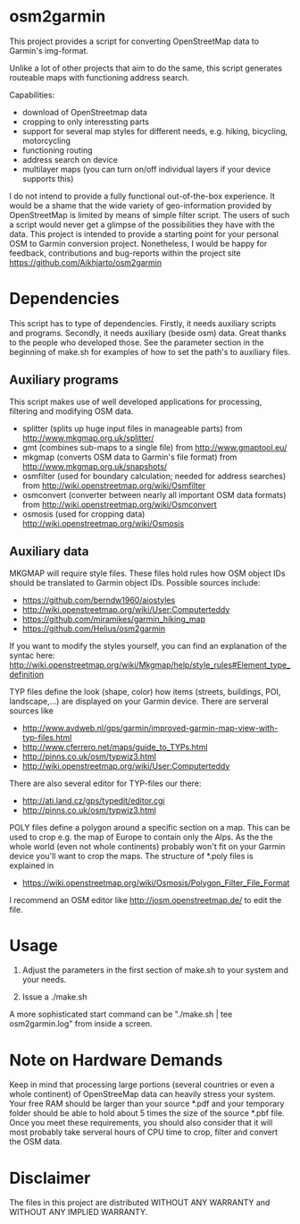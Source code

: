 osm2garmin
==========

This project provides a script for converting OpenStreetMap data to Garmin's img-format. 

Unlike a lot of other projects that aim to do the same, this script generates routeable maps with functioning address search.

Capabilities:
* download of OpenStreetmap data
* cropping to only interessting parts
* support for several map styles for different needs, e.g. hiking, bicycling, motorcycling
* functioning routing
* address search on device
* multilayer maps (you can turn on/off individual layers if your device supports this)

I do not intend to provide a fully functional out-of-the-box experience. It would be a shame that the wide variety of geo-information provided by OpenStreetMap is limited by means of simple filter script. The users of such a script would never get a glimpse of the possibilities they have with the data.
This project is intended to provide a starting point for your personal OSM to Garmin conversion project. 
Nonetheless, I would be happy for feedback, contributions and bug-reports within the project site https://github.com/Aikhjarto/osm2garmin

Dependencies
============

This script has to type of dependencies. Firstly, it needs auxiliary scripts and programs. Secondly, it needs auxiliary (beside osm) data. Great thanks to the people who developed those.
See the parameter section in the beginning of make.sh for examples of how to set the path's to auxiliary files.


Auxiliary programs
------------------
This script makes use of well developed applications for processing, filtering and modifying OSM data. 

* splitter (splits up huge input files in manageable parts) from http://www.mkgmap.org.uk/splitter/
* gmt (combines sub-maps to a single file) from http://www.gmaptool.eu/
* mkgmap (converts OSM data to Garmin's file format) from http://www.mkgmap.org.uk/snapshots/
* osmfilter (used for boundary calculation; needed for address searches) from http://wiki.openstreetmap.org/wiki/Osmfilter
* osmconvert (converter between nearly all important OSM data formats) from http://wiki.openstreetmap.org/wiki/Osmconvert
* osmosis (used for cropping data) http://wiki.openstreetmap.org/wiki/Osmosis


Auxiliary data
--------------
MKGMAP will require style files. These files hold rules how OSM object IDs should be translated to Garmin object IDs. Possible sources include:

* https://github.com/berndw1960/aiostyles
* http://wiki.openstreetmap.org/wiki/User:Computerteddy
* https://github.com/miramikes/garmin_hiking_map
* https://github.com/Helius/osm2garmin

If you want to modify the styles yourself, you can find an explanation of the syntac here: http://wiki.openstreetmap.org/wiki/Mkgmap/help/style_rules#Element_type_definition

TYP files define the look (shape, color) how items (streets, buildings, POI, landscape,...) are displayed on your Garmin device.
There are serveral sources like

* http://www.avdweb.nl/gps/garmin/improved-garmin-map-view-with-typ-files.html
* http://www.cferrero.net/maps/guide_to_TYPs.html
* http://pinns.co.uk/osm/typwiz3.html
* http://wiki.openstreetmap.org/wiki/User:Computerteddy

There are also several editor for TYP-files our there:

* http://ati.land.cz/gps/typedit/editor.cgi
* http://pinns.co.uk/osm/typwiz3.html

POLY files define a polygon around a specific section on a map. This can be used to crop e.g. the map of Europe to contain only the Alps. As the the whole world (even not whole continents) probably won't fit on your Garmin device you'll want to crop the maps. The structure of *.poly files is explained in 

* https://wiki.openstreetmap.org/wiki/Osmosis/Polygon_Filter_File_Format

I recommend an OSM editor like http://josm.openstreetmap.de/ to edit the file.

Usage
=====

1) Adjust the parameters in the first section of make.sh to your system and your needs.

2) Issue a ./make.sh

A more sophisticated start command can be "./make.sh | tee osm2garmin.log" from inside a screen.

Note on Hardware Demands
========================

Keep in mind that processing large portions (several countries or even a whole continent) of OpenStreeMap data can heavily stress your system. Your free RAM should be larger than your source *.pdf and your temporary folder should be able to hold about 5 times the size of the source *.pbf file. Once you meet these requirements, you should also consider that it will most probably take serveral hours of CPU time to crop, filter and convert the OSM data.

Disclaimer
==========

The files in this project are distributed WITHOUT ANY WARRANTY and  WITHOUT ANY IMPLIED WARRANTY.
